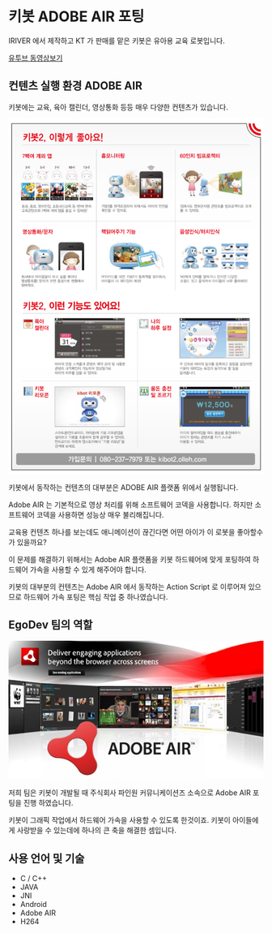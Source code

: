 # 키봇 ADOBE AIR 포팅

IRIVER 에서 제작하고 KT 가 판매를 맡은 키봇은 유아용 교육 로봇입니다. 

[유투브 동영상보기](https://www.youtube.com/watch?v=PXIi_okbaBg)




## 컨텐츠 실행 환경 ADOBE AIR

키봇에는 교육, 육아 캘린더, 영상통화 등등 매우 다양한 컨텐츠가 있습니다. 

<img src="./keybot-contents.png" width="800px" />

키봇에서 동작하는 컨텐츠의 대부분은 ADOBE AIR 플랫폼 위에서 실행됩니다. 

Adobe AIR 는 기본적으로 영상 처리를 위해 소프트웨어 코덱을 사용합니다. 하지만 소프트웨어 코덱을 사용하면 성능상 매우 불리해집니다. 

교육용 컨텐츠 하나를 보는데도 애니메이션이 끊긴다면 어떤 아이가 이 로봇을 좋아할수가 있을까요?

이 문제를 해결하기 위해서는 Adobe AIR 플랫폼을 키봇 하드웨어에 맞게 포팅하여 하드웨어 가속을 사용할 수 있게 해주어야 합니다.

키봇의 대부분의 컨텐츠는 Adobe AIR 에서 동작하는 Action Script 로 이루어져 있으므로 하드웨어 가속 포팅은 핵심 작업 중 하나였습니다. 

## EgoDev 팀의 역할

<img src="./adobe-air.jpg" width="800px" />


저희 팀은 키봇이 개발될 때 주식회사 파인원 커뮤니케이션즈 소속으로 Adobe AIR 포팅을 진행 하였습니다. 

키봇이  그래픽 작업에서 하드웨어 가속을 사용할 수 있도록 한것이죠. 키봇이 아이들에게 사랑받을 수 있는데에 하나의 큰 축을 해결한 셈입니다.


## 사용 언어 및 기술

* C / C++
* JAVA
* JNI
* Android
* Adobe AIR
* H264

